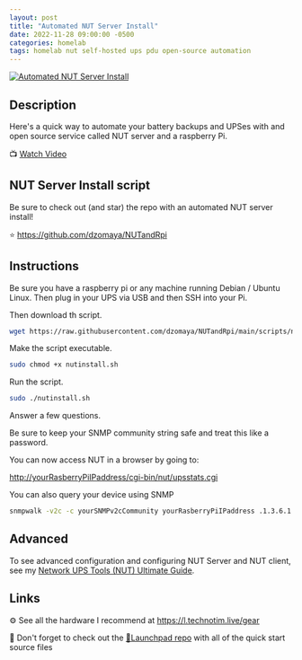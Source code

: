 ```yaml
---
layout: post
title: "Automated NUT Server Install"
date: 2022-11-28 09:00:00 -0500
categories: homelab
tags: homelab nut self-hosted ups pdu open-source automation
---
```


[![Automated NUT Server Install](https://img.youtube.com/vi/HgKeD4320c0/0.jpg)](https://www.youtube.com/watch?v=HgKeD4320c0 "Automated NUT Server Install")

## Description

Here's a quick way to automate your battery backups and UPSes with and open source service called NUT server and a raspberry Pi.  

📺 [Watch Video](https://www.youtube.com/watch?v=HgKeD4320c0)

## NUT Server Install script

Be sure to check out (and star) the repo with an automated NUT server install!

⭐ <https://github.com/dzomaya/NUTandRpi>

## Instructions

Be sure you have a raspberry pi or any machine running Debian / Ubuntu Linux.  Then plug in your UPS via USB and then SSH into your Pi.

Then download th script.

```bash
wget https://raw.githubusercontent.com/dzomaya/NUTandRpi/main/scripts/nutinstall.sh
```

Make the script executable.

```bash
sudo chmod +x nutinstall.sh
```

Run the script.

```bash
sudo ./nutinstall.sh
```

Answer a few questions.

Be sure to keep your SNMP community string safe and treat this like a password.

You can now access NUT in a browser by going to:

<http://yourRasberryPiIPaddress/cgi-bin/nut/upsstats.cgi>

You can also query your device using SNMP

```bash
snmpwalk -v2c -c yourSNMPv2cCommunity yourRasberryPiIPaddress .1.3.6.1.4.1.8072.1.3.2.4.1.2
```

## Advanced

To see advanced configuration and configuring NUT Server and NUT client, see my [Network UPS Tools (NUT) Ultimate Guide](/posts/NUT-server-guide/).

## Links

⚙️ See all the hardware I recommend at <https://l.technotim.live/gear>

🚀 Don't forget to check out the [🚀Launchpad repo](https://l.technotim.live/quick-start) with all of the quick start source files
